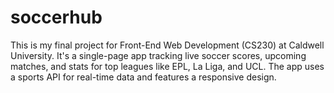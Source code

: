# soccerhub
This is my final project for Front-End Web Development (CS230) at Caldwell University. It's a single-page app tracking live soccer scores, upcoming matches, and stats for top leagues like EPL, La Liga, and UCL. The app uses a sports API for real-time data and features a responsive design.
